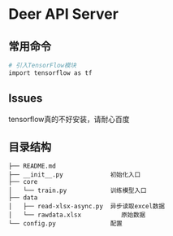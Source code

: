 # Deer API Server

## 常用命令

``` bash
# 引入TensorFlow模块
import tensorflow as tf
```
## Issues
tensorflow真的不好安装，请耐心百度

## 目录结构
```
├── README.md
├── __init__.py             初始化入口
├── core
│   └── train.py            训练模型入口
├── data
│   ├── read-xlsx-async.py  异步读取excel数据
│   └── rawdata.xlsx           原始数据
└── config.py               配置
```
